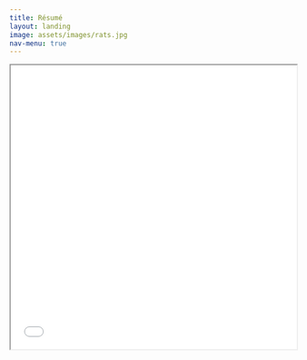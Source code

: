 ```yaml
---
title: Résumé
layout: landing
image: assets/images/rats.jpg
nav-menu: true
---
```


<!-- Main -->
<div id="main">
<html>
	<head>
		<title> CV </title>
	</head>
	<body>
	<iframe src="/assets/images/Zurenda-Holly-Resume21.pdf#toolbar=0" width="100%" height="500px">
	</iframe>
	</body>
</html>
</div>
